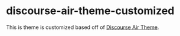 # discourse-air-theme-customized

This is theme is customized based off of [Discourse Air Theme](https://meta.discourse.org/t/discourse-air-theme/197703).
